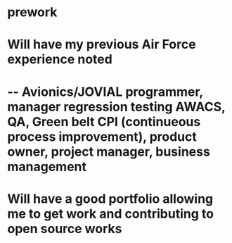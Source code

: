 # prework

# Will have my previous Air Force experience noted
# -- Avionics/JOVIAL programmer, manager regression testing AWACS, QA, Green belt CPI (continueous process improvement), product owner, project manager, business management
# Will have a good portfolio allowing me to get work and contributing to open source works

